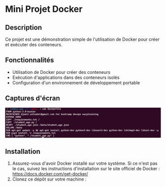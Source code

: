 # Mini Projet Docker

## Description
Ce projet est une démonstration simple de l'utilisation de Docker pour créer et exécuter des conteneurs.

## Fonctionnalités
- Utilisation de Docker pour créer des conteneurs
- Exécution d'applications dans des conteneurs isolés
- Configuration d'un environnement de développement portable

## Captures d'écran
![dockerfile](screenshots/1_Dockerfile.PNG)


## Installation
1. Assurez-vous d'avoir Docker installé sur votre système. Si ce n'est pas le cas, suivez les instructions d'installation sur le site officiel de Docker : https://docs.docker.com/get-docker/
2. Clonez ce dépôt sur votre machine :
